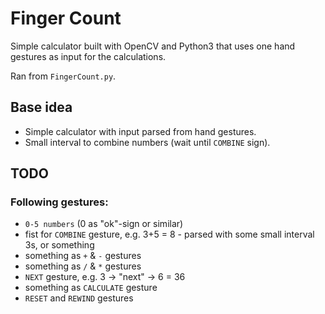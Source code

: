 # Finger Count

Simple calculator built with OpenCV and Python3 that uses one hand gestures as input for the calculations. 

Ran from `FingerCount.py`.


## Base idea
* Simple calculator with input parsed from hand gestures.
* Small interval to combine numbers (wait until `COMBINE` sign).


## TODO
### Following gestures:
* `0-5 numbers` (0 as "ok"-sign or similar)
* fist for `COMBINE` gesture, e.g. 3+5 = 8 - parsed with some small interval 3s, or something
* something as `+` & `-` gestures
* something as `/` & `*` gestures
* `NEXT` gesture, e.g. 3 -> "next" -> 6 = 36
* something as `CALCULATE` gesture
* `RESET` and `REWIND` gestures